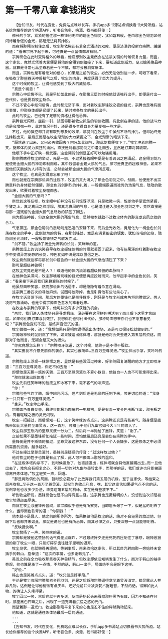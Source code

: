 # 第一千零八章 拿钱消灾
        【告知书友，时代在变化，免费站点难以长存，手机app多书源站点切换看书大势所趋，站长给你推荐的这个换源APP，听书音色多、换源、找书都好使！】
       修长的手掌，紧紧的握住那一枚锋利无匹的暗金色翎羽，犹如磐石般，任由那金色翎羽如何闪烁着急促的金光，都是无法将其挣脱。
       而在将那翎羽制住之后，牧尘那依稀还有着金光涌动的双眸，便是淡漠的投射向宗腾，缓缓的道：“看来宗兄下起手来，可还真是一点留情都没有啊。”
       宗腾面色在此时变得格外的难看，他没想到牧尘竟然会在这最关键的时候恢复力量，而且，这个家伙，竟然光凭着肉掌便是将他的金翎羽剑给接了下来，要知道此剑威力，足以媲美绝品神器，就算是寻常七品至尊若是一个不慎，都将会被洞穿躯体。
       而且，宗腾也是有着绝对的信心，如果是之前的牧尘，必然无法做到这一步，可眼下看来，在吸收了那些吞天神兽精气之后，牧尘的肉身，再度获得了巨大的提升。
       这个时候的牧尘，让得他感受到了极大的威胁感。
       “真是个祸患！”
       宗腾心中后悔不已，若是早知如此的话，在那第三层的时候他就该强行出手，即便是付出一些代价，也是要将牧尘斩杀。
       不过不管心中如何后悔，此时都无济于事，面对着牧尘那锋锐之极的目光，宗腾也是唯有面无表情，但那身体却是紧绷了起来，随时戒备牧尘的暴起出手。
       此时的牧尘，已经有了足够的资格让得他忌惮。
       宗腾目光闪烁，屈指一引，试图将那被牧尘抓住的羽剑收回，有此剑在手的话，他的战斗力也是会增强一些，此时情况不妙，还是得多令得自身力量变强一些才是。
       不过，他的操控却并没有取到想象的效果，那羽剑在牧尘手中虽然不断的挣扎，但却始终无法挣脱出来，最后反而是在牧尘渐渐的大力紧握之下，金光渐渐的暗淡下来。
       “既然送了出来，又何必再收回去？宗兄如此阔气，那此剑我便收下了。”牧尘冲着宗腾一笑，旋即体内灵力疯狂的涌出，直接是对着那羽剑之中灌注而去，显然是打算将其收取。
       他眼下手中正好缺一柄武器，这金翎羽剑倒是正好可以勉强用用。
       那宗腾瞧得牧尘的举动，先是一怒，不过紧接着眼中便是有着讥讽之色涌起，这金翎羽剑乃是使用金翅大鹏的神羽炼制而成，其中残留着金翅大鹏的气息，那可是真正的超级神兽，如果不是他们天鹏族的人持有的话，必然会被那金翅大鹏的气息所反噬。
       这个牧尘，也真是太得意忘形了吧！
       而也就是在宗腾那讥讽的注视下，牧尘的灵力涌入了那金色羽剑之中，然而，他便是不出宗腾意料的身体猛然僵硬，那金色羽剑剧烈的挣扎着，一股极端霸道而凌厉的浩瀚气息，隐隐的散发出来，欲要对着牧尘反噬而去。
       “金翅大鹏的气息吗？”
       察觉到这等反噬，牧尘眼中却并没有任何惊讶浮现，只是微微一笑，旋即他手掌猛然紧握，手臂之上，真龙真凤之纹浮现，那真龙真凤的气息，也是灌注进入那金色羽剑之中，竟然直接是将那一道残留的金翅大鹏气息尽数的镇压了回去。
       同为超级神兽，但这金翅大鹏的残留气息，显然根本就敌不过牧尘体内的那真龙真凤之纹的合力。
       气息镇压，那金色羽剑的震动则是迅速的安静下来，而后金光收敛，竟是化为一柄金色长剑落在牧尘的手中，此剑颇为的奇特，在那剑锋处，竟是布满着细密的锯齿，犹如羽毛的边缘，隐隐间金光流转，一股极端锋锐之气散发而出。
       “剑不错。”牧尘扬了扬金光流转的长剑，笑眯眯的道。
       宗腾面庞上的讥讽笑容早在牧尘握住剑柄的时候就凝固了起来，他有些呆滞的盯着那在牧尘手中变得异常安静的长剑，神色犹如中满是难以置信之色。
       牧尘竟然就这样将那长剑中蕴含的一丝金翅大鹏的气息给镇压了下来？
       那可是超级神兽啊！
       这牧尘究竟还是不是人？！难道他的体内流淌着超级神兽的血脉吗？
       在他神色呆滞间，牧尘那噙着玩味的目光便是再度投射而来，他举起手中的金色长剑，笑道：“看来接下来该我们来算算账的时候了。”
       他虽然面带笑容，然而那说出的话语中，却是隐隐有着杀意在涌动。
       这宗腾三番四次的寻他麻烦，试图将他除掉，也是引得他有些动杀心了。
       在牧尘话音落下间，那后方的墨锋也是侧移数步，刚好是与牧尘形成夹角将宗腾锁定，两人凌厉气势涌动，也是令得宗腾面色愈发的难看起来。
       在牧尘与宗腾的联手下，他可并没有多少获胜的机会。
       “两位，我们进入炼体塔只是寻求机缘，没必要在这里拼死拼活吧？而且眼下这里才第四层，如果你们真打算与我死拼，我想你们也得付出代价，那种局面想来你们也不愿意看见吧？”宗腾面色变幻不定，最终声音低沉的道。
       牧尘微微一笑，道：“我想如果只是把你逼得退出炼体塔，还是可以很轻松就做到的。”
       宗腾眼神顿时就阴沉了下来，如果被逼出炼体塔，那就是他将会失去进入第五层的资格，而那对于他而言，无疑会是天大的损失。
       “你究竟想怎么样？！”宗腾咬牙说道，这个时候，他终于是不得不服软。
       “其实要我不介意先前你的袭杀，其实也很简单…三百万至尊灵液。”牧尘伸出手掌，笑吟吟的道。
       宗腾脸庞上浮现一抹惊愕之色，显然是有些没回过神来，好半晌回复清醒的他方才立即咬牙道：“三百万至尊灵液，你还不如去抢！”
       即便他是天鹏一族的天骄，三百万至尊灵液也不算小数目，他独自一人也不可能拿得出来。
       “那你就滚出炼体塔！”
       牧尘先前还笑眯眯的脸庞立即冰寒下来，毫不客气的冷声道。
       “你！”
       宗腾险些气炸了肺，眼中凶光闪烁，但片刻后还是无奈的压制下来，咬牙切齿的道：“我身上一共只有一百万至尊灵液。”
       “拿来。”牧尘伸出手来。
       宗腾面色青白交替，最终只能极为肉痛的一甩袖袍，便是有着一支金色玉瓶飞出，那玉瓶之内，有着璀璨之极的灵光闪现。
       牧尘一把接过，而后感知一扫，这才笑眯眯的点点头，这宗腾还真是有些豪气，随身便是能携带如此大量的至尊灵液，这一百万，可相当于他们九幽宫如今大半年的收入了。
       牧尘将那玉瓶内的至尊灵液一分为二，然后将一半抛给了墨锋，笑道：“谢了。”
       之前如果不是墨锋帮忙拖延一些时间，恐怕他最后还真是会伤在宗腾的手中。
       墨锋倒是并不矫情的接过，至尊灵液这种东西，没有任何一个人会嫌多，这是修炼之中必须所需要的资源，越多越好。
       不过在接过至尊灵液时，墨锋则是疑惑的传音：“就这样放过他？”
       他对牧尘的性子也算是有点了解，此人可不像面上那般的温和。
       “在这炼体塔内杀不了，到时候逼急了，他直接退出，炼体塔就会将他直接踢出去…而一旦他出去了，难免会有报复之心，不顾一切的对九幽与墨铃出手，而那样的话，我们或许也只能被逼得离开炼体塔。”牧尘轻笑一声，回道。
       “那是两败俱伤的局面，暂时没必要为了此放弃我们第五层的机缘，至于这家伙，等结束之后再收拾…至于这一百万至尊灵液，就权当先收点利息，嘿，其实这家伙如果硬气点不给的话，我倒拿他也没多少办法，毕竟这第五层的机缘，实在是有些放不下…”
       听到牧尘所说，墨锋面色也是不由得有些古怪，这宗腾也是挺精明的人，没想到这次却是被牧尘坑得颜面尽失。
       而就在牧尘与墨锋传音间，那宗腾似乎也是有所察觉，当即眉头皱了一下，似是猛的明白了什么，当即面色铁青的道：“你阴我？！”
       他本就不是蠢人，他之前的所作所为，如果换做他是牧尘的话，绝对不会轻易的放过他，但眼下后者却并未如此，那就是说他也是有所忌惮，而其忌惮之点，只要深想一点就能够明白。
       “反映挺快啊。”
       牧尘赞扬了一声，笑眯眯的道。
       宗腾却是被他这赞扬的话气得差点爆炸，不过最终好歹还是死死的压制住了暴怒，眼神恶狠狠的剐了牧尘一眼，只能打碎牙齿往肚子里咽的退开。
       牧尘见状，也就懒得再理他，等到事后，再来收拾这家伙，所以其目光转向那一旁始终未曾插手的韩山，抱拳道：“这次的事情，也多谢韩兄了。”
       虽说之前在全力吸收那些吞天神兽精气，但牧尘却依旧知晓发生了什么，而对于韩山的袖手旁观，他也算是承了一点情，不然的话，韩山一出手，局面绝不会是眼下这样。
       “好说…”
       韩山也是笑着点点头，道：“牧兄倒是好手段。”
       不论是牧尘收服宗腾那柄金翎羽剑，还是之后将那宗腾逼得拿至尊灵液消灾，都显露此人并非凡物，这倒是让得他稍微有点庆幸，还好先前并未被贪婪占据理智，不然的话，得罪如此人物，的确让人头疼得紧。
       牧尘回以一笑，然后也就不再多说，反而是抬起头来看向那座黑色石碑，因为不知道在何时，那座黑色石碑之后，出现了一道充满着洪荒之感的光门。
       而望着那一道光门，牧尘那刚刚平复下来的心也是忍不住的砰然跳动起来。
       他知道，这就是通往炼体塔最后一层的通道。
       ...
       ...
       【告知书友，时代在变化，免费站点难以长存，手机app多书源站点切换看书大势所趋，站长给你推荐的这个换源APP，听书音色多、换源、找书都好使！】